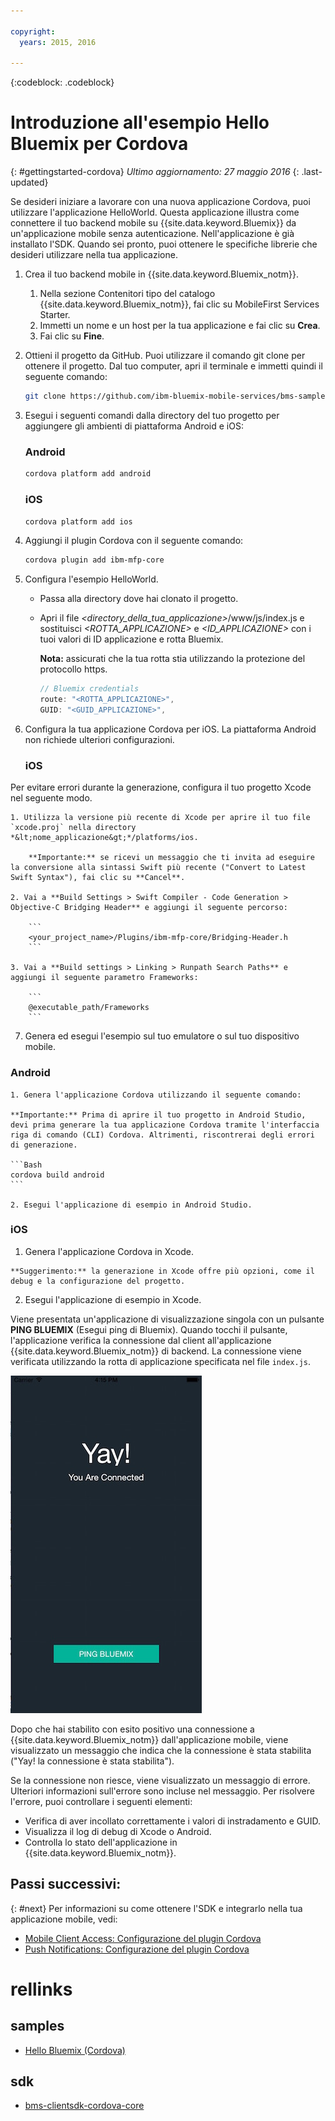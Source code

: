 ```yaml
---

copyright:
  years: 2015, 2016

---
```

<!-- Attribute definitions -->
{:codeblock: .codeblock}

# Introduzione all'esempio Hello Bluemix per Cordova
{: #gettingstarted-cordova}
*Ultimo aggiornamento: 27 maggio 2016*
{: .last-updated}

Se desideri iniziare a lavorare con una nuova applicazione Cordova, puoi utilizzare l'applicazione HelloWorld. Questa applicazione illustra come connettere il tuo backend mobile su {{site.data.keyword.Bluemix}} da un'applicazione mobile senza autenticazione. Nell'applicazione è già installato l'SDK. Quando sei pronto, puoi ottenere le specifiche librerie
    che desideri utilizzare nella tua applicazione.

1. Crea il tuo backend mobile in {{site.data.keyword.Bluemix_notm}}.

	1. Nella sezione Contenitori tipo del catalogo {{site.data.keyword.Bluemix_notm}}, fai clic su MobileFirst Services Starter.
	1. Immetti un nome e un host per la tua applicazione e fai clic su **Crea**.
	1. Fai clic su **Fine**.

2. Ottieni il progetto da GitHub. Puoi utilizzare il comando git clone per ottenere il progetto. Dal tuo computer, apri il terminale e immetti quindi il seguente comando:

	```Bash
	git clone https://github.com/ibm-bluemix-mobile-services/bms-samples-cordova-helloworld
	```

3. Esegui i seguenti comandi dalla directory del tuo progetto per aggiungere gli ambienti di piattaforma Android e iOS:

	### Android

	```Bash
	cordova platform add android
	```

	### iOS

	```Bash
	cordova platform add ios
	```

4. Aggiungi il plugin Cordova con il seguente comando:

	```Bash
	cordova plugin add ibm-mfp-core
	```

5. Configura l'esempio HelloWorld.

	* Passa alla directory dove hai clonato il progetto.
	* Apri il file *&lt;directory_della_tua_applicazione&gt;*/www/js/index.js e sostituisci *&lt;ROTTA_APPLICAZIONE&gt;* e *&lt;ID_APPLICAZIONE&gt;* con i tuoi valori di ID applicazione e rotta Bluemix.

		**Nota:** assicurati che la tua rotta stia utilizzando la protezione del protocollo https.

		```Javascript
		// Bluemix credentials
		route: "<ROTTA_APPLICAZIONE>",
		GUID: "<GUID_APPLICAZIONE>",
		```

6. Configura la tua applicazione Cordova per iOS. La piattaforma Android non richiede ulteriori configurazioni.

	### iOS
  Per evitare errori durante la generazione, configura il tuo progetto Xcode nel seguente modo.

	1. Utilizza la versione più recente di Xcode per aprire il tuo file `xcode.proj` nella directory *&lt;nome_applicazione&gt;*/platforms/ios.

		**Importante:** se ricevi un messaggio che ti invita ad eseguire la conversione alla sintassi Swift più recente ("Convert to Latest Swift Syntax"), fai clic su **Cancel**.

	2. Vai a **Build Settings > Swift Compiler - Code Generation > Objective-C Bridging Header** e aggiungi il seguente percorso:

		```
		<your_project_name>/Plugins/ibm-mfp-core/Bridging-Header.h
		```

	3. Vai a **Build settings > Linking > Runpath Search Paths** e aggiungi il seguente parametro Frameworks:

		```
		@executable_path/Frameworks
		```

7. Genera ed esegui l'esempio sul tuo emulatore o sul tuo dispositivo mobile.

  ### Android
	1. Genera l'applicazione Cordova utilizzando il seguente comando:

    **Importante:** Prima di aprire il tuo progetto in Android Studio, devi prima generare la tua applicazione Cordova tramite l'interfaccia riga di comando (CLI) Cordova. Altrimenti, riscontrerai degli errori di generazione.

	```Bash
	cordova build android
	```

	2. Esegui l'applicazione di esempio in Android Studio.

  ### iOS
  1. Genera l'applicazione Cordova in Xcode.

    **Suggerimento:** la generazione in Xcode offre più opzioni, come il debug e la configurazione del progetto.

  2. Esegui l'applicazione di esempio in Xcode.

Viene presentata un'applicazione di visualizzazione singola con un pulsante **PING BLUEMIX** (Esegui ping di Bluemix). Quando tocchi il pulsante, l'applicazione verifica la connessione dal client all'applicazione {{site.data.keyword.Bluemix_notm}} di backend. La connessione viene verificata utilizzando la rotta di applicazione specificata nel file `index.js`.


![Applicazione Hello World connessa correttamente a Bluemix](images/yayconnected.jpg "Figura 1. Applicazione Hello World connessa correttamente a Bluemix")


Dopo che hai stabilito con esito positivo una connessione a {{site.data.keyword.Bluemix_notm}} dall'applicazione mobile, viene visualizzato un messaggio che indica che la connessione è stata stabilita ("Yay! la connessione è stata stabilita").


<!--![Hello World application not connected to Bluemix](images/bummer_android.jpg "Figure 2. Hello World application not connected to Bluemix")-->

Se la connessione non riesce, viene visualizzato un messaggio di errore. Ulteriori informazioni sull'errore sono incluse nel messaggio. Per risolvere l'errore, puoi controllare i seguenti elementi:

- Verifica di aver incollato correttamente i valori di instradamento e GUID.
- Visualizza il log di debug di Xcode o Android.
- Controlla lo stato dell'applicazione in {{site.data.keyword.Bluemix_notm}}.

## Passi successivi:
{: #next}
Per informazioni su come ottenere l'SDK e integrarlo nella tua applicazione mobile, vedi:
* [Mobile Client Access: Configurazione del plugin Cordova](../../services/mobileaccess/getting-started-cordova.html)
* [Push Notifications: Configurazione del plugin Cordova](../../services/mobilepush/enablepush_cordova.html#setup_sdk_cordova)

# rellinks

## samples
   * [Hello Bluemix (Cordova)](https://github.com/ibm-bluemix-mobile-services/bms-samples-cordova-helloworld)

## sdk
   * [bms-clientsdk-cordova-core](https://github.com/ibm-bluemix-mobile-services/bms-clientsdk-cordova-plugin-core)

<!--## api
   * [Core API](https://www.{DomainName}/docs/api/content/api/mobilefirst/cordova/core-api-doc/overview-summary.html)
-->
